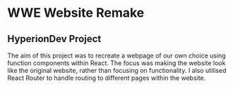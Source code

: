 # WWE Website Remake
## HyperionDev Project

The aim of this project was to recreate a webpage of our own choice using function components within React. The focus was making the website look like the original website, rather than focusing on functionality. I also utilised React Router to handle routing to different pages within the website.

